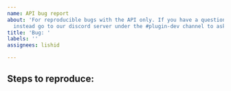```yaml
---
name: API bug report
about: 'For reproducible bugs with the API only. If you have a question, you should
  instead go to our discord server under the #plugin-dev channel to ask for help.'
title: 'Bug: '
labels: ''
assignees: lishid

---
```


**Steps to reproduce:**
-
